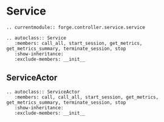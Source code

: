 # Service

```{eval-rst}
.. currentmodule:: forge.controller.service.service
```

```{eval-rst}
.. autoclass:: Service
   :members: call_all, start_session, get_metrics, get_metrics_summary, terminate_session, stop
   :show-inheritance:
   :exclude-members: __init__
```

## ServiceActor

```{eval-rst}
.. autoclass:: ServiceActor
   :members: call, call_all, start_session, get_metrics, get_metrics_summary, terminate_session, stop
   :show-inheritance:
   :exclude-members: __init__
```
